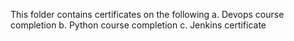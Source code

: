This folder contains certificates on the following
a. Devops course completion 
b. Python course completion
c. Jenkins certificate

